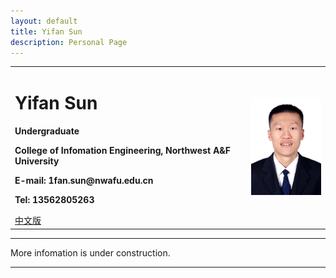 ```yaml
---
layout: default
title: Yifan Sun
description: Personal Page
---
```



<div>
<table border="0">
  <tr>
    <td>
      <h1>Yifan Sun</h1>
      <p><b>Undergraduate</b></p>
      <p><b>College of Infomation Engineering, Northwest A&F University</b></p>
      <p><b>E-mail: 1fan.sun@nwafu.edu.cn</b></p>
<!--       <p><b>Address：Rm××, ×× Building, ×× University, ×× Road, Nanjing</b></p> -->
      <p><b>Tel: 13562805263</b></p>
      <a href="/index.html">中文版</a>
    </td>
    <td width="25%">
      <img src="/myavatar_white.jpg" width="100%">
    </td>
  </tr>
</table>
</div>

---

More infomation is under construction.

---
